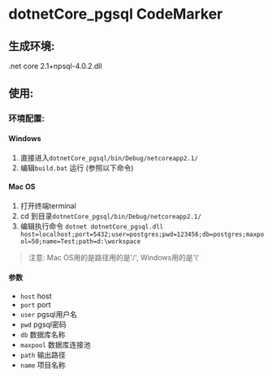 # dotnetCore_pgsql CodeMarker
## 生成环境:
.net core 2.1+npsql-4.0.2.dll
## 使用: 
### 环境配置: 
#### Windows
1. 直接进入`dotnetCore_pgsql/bin/Debug/netcoreapp2.1/`
2. 编辑`build.bat` 运行 (参照以下命令)
#### Mac OS
1. 打开终端terminal
2. cd 到目录`dotnetCore_pgsql/bin/Debug/netcoreapp2.1/`
3. 编辑执行命令
`dotnet dotnetCore_pgsql.dll host=localhost;port=5432;user=postgres;pwd=123456;db=postgres;maxpool=50;name=Test;path=d:\workspace`
> 注意: Mac OS用的是路径用的是'/', Windows用的是'\\'

#### 参数
- `host` host
- `port` port
- `user` pgsql用户名
- `pwd` pgsql密码
- `db` 数据库名称
- `maxpool` 数据库连接池
- `path` 输出路径
- `name` 项目名称
